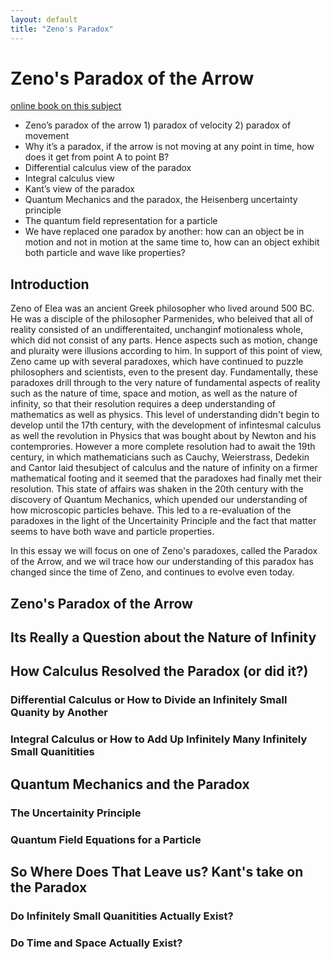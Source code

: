 ```yaml
---
layout: default
title: "Zeno's Paradox"
---
```


# Zeno's Paradox of the Arrow

 [online book on this subject](https://srdas.github.io/DLBook2/)


- Zeno’s paradox of the arrow 1) paradox of velocity 2) paradox of movement 
- Why it’s a paradox, if the arrow is not moving at any point in time, how does it get from point A to point B?
- Differential calculus view of the paradox 
- Integral calculus view
- Kant’s view of the paradox 
- Quantum Mechanics and the paradox, the Heisenberg uncertainty principle 
- The quantum field representation for a particle 
- We have replaced one paradox by another: how can an object be in motion and not in motion at the same time to, how can an object exhibit both particle and wave like properties?


## Introduction

Zeno of Elea was an ancient Greek philosopher who lived around 500 BC. He was a disciple of the philosopher Parmenides, who beleived that all of reality consisted of an undifferentaited, unchanginf motionaless whole, which did not consist of any parts. Hence  aspects such as motion, change and pluraity were illusions according to him. In support of this point of view, Zeno came up with several paradoxes, which have continued to puzzle philosophers and scientists, even to the present day. Fundamentally, these paradoxes drill through to the very nature of fundamental aspects of reality such as the nature of time, space and motion, as well as the nature of infinity, so that their resolution requires a deep understanding of mathematics as well as physics. This level of understanding didn't begin to develop until the 17th century, with the development of infintesmal calculus as well the revolution in Physics that was bought about by Newton and his contemprories. However a more complete resolution had to await the 19th century, in which mathematicians such as Cauchy, Weierstrass, Dedekin and Cantor laid thesubject of calculus and the nature of infinity on a firmer mathematical footing and it seemed that the paradoxes had finally met their resolution. This state of affairs was shaken in the 20th century with the discovery of Quantum Mechanics, which upended our understanding of how microscopic particles  behave. This led to a re-evaluation of the paradoxes in the light of the Uncertainity Principle and the fact that matter seems to have both wave and particle properties. 

In this essay we will focus on one of Zeno's paradoxes, called the Paradox of the Arrow, and we wil trace how our understanding of this paradox has changed since the time of Zeno, and continues to evolve even today. 




## Zeno's Paradox of the Arrow


## Its Really a Question about the Nature of Infinity



## How Calculus Resolved the Paradox (or did it?)


### Differential Calculus or How to Divide an Infinitely Small Quanity by Another



### Integral Calculus or How to Add Up Infinitely Many Infinitely Small Quanitities


## Quantum Mechanics and the Paradox

### The Uncertainity Principle




### Quantum Field Equations for a Particle




## So Where Does That Leave us? Kant's take on the Paradox

### Do Infinitely Small Quanitities Actually Exist?

### Do Time and Space Actually Exist?
